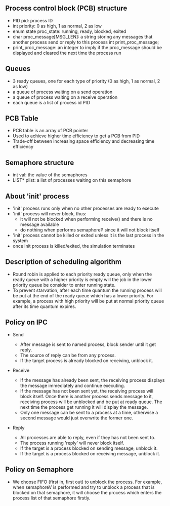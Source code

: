 ## Process control block (PCB) structure
- PID pid: process ID
- int priority: 0 as high, 1 as normal, 2 as low
- enum state proc_state: running, ready, blocked, exited
- char proc_message[MSG_LEN]: a string storing any messages that another process send or reply to this process
int print_proc_message;
- print_proc_message: an integer to imply if the proc_message should be displayed and cleared the next time the process run

## Queues
- 3 ready queues, one for each type of priority (0 as high, 1 as normal, 2 as low)
- a queue of process waiting on a send operation
- a queue of process waiting on a receive operation
- each queue is a list of process id PID

## PCB Table
- PCB table is an array of PCB pointer
- Used to achieve higher time efficiency to get a PCB from PID
- Trade-off between increasing space efficiency and decreasing time efficiency

## Semaphore structure
- int val: the value of the semaphores
- LIST* plist: a list of processes waiting on this semaphore

## About 'init' process
- 'init' process runs only when no other processes are ready to execute
- 'init' process will never block, thus:
  - it will not be blocked when performing receive() and there is no message available
  - do nothing when performs semaphoreP since it will not block itself
- 'init' process cannot be killed or exited unless it is the last process in the system
- once init process is killed/exited, the simulation terminates

## Description of scheduling algorithm
- Round robin is applied to each priority ready queue, only when the ready queue with a higher priority is empty will the job in the lower priority queue be consider to enter running state.
- To prevent starvation, after each time quantum the running process will be put at the end of the ready queue which has a lower priority. For example, a process with high priority will be put at normal priority queue after its time quantum expires.

## Policy on IPC
- Send
  - After message is sent to named process, block sender until it get reply.
  - The source of reply can be from any process.
  - If the target process is already blocked on receiving, unblock it.

- Receive
  - If the message has already been sent, the receiving process displays the message immediately and continue executing.
  - If the message has not been sent yet, the receiving process will block itself. Once there is another process sends message to it, receiving process will be unblocked and be put at ready queue. The next time the process get running it will display the message.
  - Only one message can be sent to a process at a time, otherwise a second message would just
  overwrite the former one.

- Reply
  - All processes are able to reply, even if they has not been sent to.
  - The process running 'reply' will never block itself.
  - If the target is a process blocked on sending message, unblock it.
  - If the target is a process blocked on receiving message, unblock it.

## Policy on Semaphore
- We choose FIFO (first in, first out) to unblock the process. For example, when semaphoreV is performed and try to unblock a process that is blocked on that semaphore, it will choose the process which enters the process list of that semaphore firstly.
